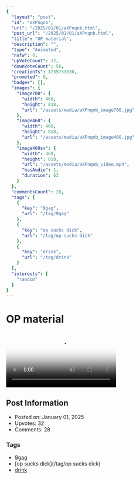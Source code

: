 ```yaml
---
{
  "layout": "post",
  "id": "aXPnqnb",
  "url": "/2025/01/01/aXPnqnb.html",
  "post_url": "/2025/01/01/aXPnqnb.html",
  "title": "OP material",
  "description": "",
  "type": "Animated",
  "nsfw": 0,
  "upVoteCount": 32,
  "downVoteCount": 56,
  "creationTs": 1735733830,
  "promoted": 0,
  "badges": [],
  "images": {
    "image700": {
      "width": 460,
      "height": 818,
      "url": "/assets/media/aXPnqnb_image700.jpg"
    },
    "image460": {
      "width": 460,
      "height": 818,
      "url": "/assets/media/aXPnqnb_image460.jpg"
    },
    "image460sv": {
      "width": 460,
      "height": 818,
      "url": "/assets/media/aXPnqnb_video.mp4",
      "hasAudio": 1,
      "duration": 63
    }
  },
  "commentsCount": 28,
  "tags": [
    {
      "key": "9gag",
      "url": "/tag/9gag"
    },
    {
      "key": "op sucks dick",
      "url": "/tag/op-sucks-dick"
    },
    {
      "key": "drink",
      "url": "/tag/drink"
    }
  ],
  "interests": [
    "random"
  ]
}
---
```


# OP material

<video controls playsinline loop poster="/assets/media/aXPnqnb_image460.jpg">
  <source src="/assets/media/aXPnqnb_video.mp4" type="video/mp4">
  Your browser does not support the video tag.
</video>

## Post Information

- Posted on: January 01, 2025
- Upvotes: 32
- Comments: 28

### Tags

- [9gag](/tag/9gag)
- [op sucks dick](/tag/op sucks dick)
- [drink](/tag/drink)
